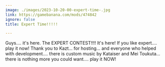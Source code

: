 ```yaml
---
image: ./images/2023-10-20-00-expert-time-.jpg
link: https://gamebanana.com/mods/474842
ignore: false
title: Expert Time!!!!!

---
```


Guys.... it's here. The EXPERT CONTEST!!!! It's here! If you like expert.... play it now! Thank you to Kazt... for hosting... and everyone who helped with development.... there is custom music by Kataiser and Mei Toukuta... there is nothing more you could want.... play it NOW!